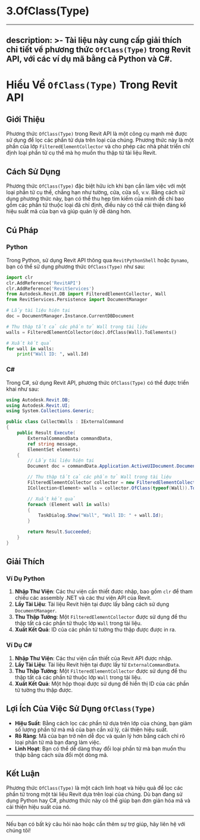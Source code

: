 # 3.OfClass(Type)

---
description: >-
  Tài liệu này cung cấp giải thích chi tiết về phương thức `OfClass(Type)` trong Revit API, với các ví dụ mã bằng cả Python và C#.
---

# Hiểu Về `OfClass(Type)` Trong Revit API

## Giới Thiệu

Phương thức `OfClass(Type)` trong Revit API là một công cụ mạnh mẽ được sử dụng để lọc các phần tử dựa trên loại của chúng. Phương thức này là một phần của lớp `FilteredElementCollector` và cho phép các nhà phát triển chỉ định loại phần tử cụ thể mà họ muốn thu thập từ tài liệu Revit.

## Cách Sử Dụng

Phương thức `OfClass(Type)` đặc biệt hữu ích khi bạn cần làm việc với một loại phần tử cụ thể, chẳng hạn như tường, cửa, cửa sổ, v.v. Bằng cách sử dụng phương thức này, bạn có thể thu hẹp tìm kiếm của mình để chỉ bao gồm các phần tử thuộc loại đã chỉ định, điều này có thể cải thiện đáng kể hiệu suất mã của bạn và giúp quản lý dễ dàng hơn.

## Cú Pháp

### Python
Trong Python, sử dụng Revit API thông qua `RevitPythonShell` hoặc `Dynamo`, bạn có thể sử dụng phương thức `OfClass(Type)` như sau:

```python
import clr
clr.AddReference('RevitAPI')
clr.AddReference('RevitServices')
from Autodesk.Revit.DB import FilteredElementCollector, Wall
from RevitServices.Persistence import DocumentManager

# Lấy tài liệu hiện tại
doc = DocumentManager.Instance.CurrentDBDocument

# Thu thập tất cả các phần tử Wall trong tài liệu
walls = FilteredElementCollector(doc).OfClass(Wall).ToElements()

# Xuất kết quả
for wall in walls:
    print("Wall ID: ", wall.Id)
```

### C#
Trong C#, sử dụng Revit API, phương thức `OfClass(Type)` có thể được triển khai như sau:

```csharp
using Autodesk.Revit.DB;
using Autodesk.Revit.UI;
using System.Collections.Generic;

public class CollectWalls : IExternalCommand
{
    public Result Execute(
        ExternalCommandData commandData, 
        ref string message, 
        ElementSet elements)
    {
        // Lấy tài liệu hiện tại
        Document doc = commandData.Application.ActiveUIDocument.Document;

        // Thu thập tất cả các phần tử Wall trong tài liệu
        FilteredElementCollector collector = new FilteredElementCollector(doc);
        ICollection<Element> walls = collector.OfClass(typeof(Wall)).ToElements();

        // Xuất kết quả
        foreach (Element wall in walls)
        {
            TaskDialog.Show("Wall", "Wall ID: " + wall.Id);
        }

        return Result.Succeeded;
    }
}
```

## Giải Thích

### Ví Dụ Python
1. **Nhập Thư Viện**: Các thư viện cần thiết được nhập, bao gồm `clr` để tham chiếu các assembly .NET và các thư viện API của Revit.
2. **Lấy Tài Liệu**: Tài liệu Revit hiện tại được lấy bằng cách sử dụng `DocumentManager`.
3. **Thu Thập Tường**: Một `FilteredElementCollector` được sử dụng để thu thập tất cả các phần tử thuộc lớp `Wall` trong tài liệu.
4. **Xuất Kết Quả**: ID của các phần tử tường thu thập được được in ra.

### Ví Dụ C#
1. **Nhập Thư Viện**: Các thư viện cần thiết của Revit API được nhập.
2. **Lấy Tài Liệu**: Tài liệu Revit hiện tại được lấy từ `ExternalCommandData`.
3. **Thu Thập Tường**: Một `FilteredElementCollector` được sử dụng để thu thập tất cả các phần tử thuộc lớp `Wall` trong tài liệu.
4. **Xuất Kết Quả**: Một hộp thoại được sử dụng để hiển thị ID của các phần tử tường thu thập được.

## Lợi Ích Của Việc Sử Dụng `OfClass(Type)`

- **Hiệu Suất**: Bằng cách lọc các phần tử dựa trên lớp của chúng, bạn giảm số lượng phần tử mà mã của bạn cần xử lý, cải thiện hiệu suất.
- **Rõ Ràng**: Mã của bạn trở nên dễ đọc và quản lý hơn bằng cách chỉ rõ loại phần tử mà bạn đang làm việc.
- **Linh Hoạt**: Bạn có thể dễ dàng thay đổi loại phần tử mà bạn muốn thu thập bằng cách sửa đổi một dòng mã.

## Kết Luận

Phương thức `OfClass(Type)` là một cách linh hoạt và hiệu quả để lọc các phần tử trong một tài liệu Revit dựa trên loại của chúng. Dù bạn đang sử dụng Python hay C#, phương thức này có thể giúp bạn đơn giản hóa mã và cải thiện hiệu suất của nó.

---

Nếu bạn có bất kỳ câu hỏi nào hoặc cần thêm sự trợ giúp, hãy liên hệ với chúng tôi!